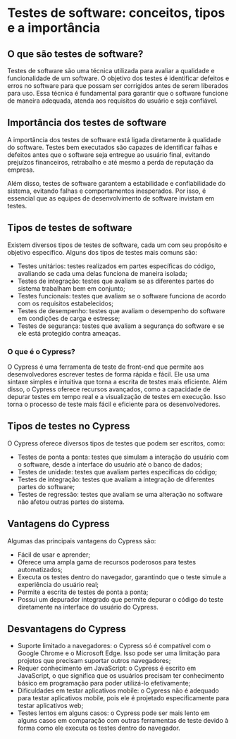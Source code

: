 # Testes de software: conceitos, tipos e a importância

## O que são testes de software?

Testes de software são uma técnica utilizada para avaliar a qualidade e funcionalidade de um software. O objetivo dos testes é identificar defeitos e erros no software para que possam ser corrigidos antes de serem liberados para uso. Essa técnica é fundamental para garantir que o software funcione de maneira adequada, atenda aos requisitos do usuário e seja confiável.

## Importância dos testes de software

A importância dos testes de software está ligada diretamente à qualidade do software. Testes bem executados são capazes de identificar falhas e defeitos antes que o software seja entregue ao usuário final, evitando prejuízos financeiros, retrabalho e até mesmo a perda de reputação da empresa.

Além disso, testes de software garantem a estabilidade e confiabilidade do sistema, evitando falhas e comportamentos inesperados. Por isso, é essencial que as equipes de desenvolvimento de software invistam em testes.

## Tipos de testes de software

Existem diversos tipos de testes de software, cada um com seu propósito e objetivo específico. Alguns dos tipos de testes mais comuns são:

- Testes unitários: testes realizados em partes específicas do código, avaliando se cada uma delas funciona de maneira isolada;
- Testes de integração: testes que avaliam se as diferentes partes do sistema trabalham bem em conjunto;
- Testes funcionais: testes que avaliam se o software funciona de acordo com os requisitos estabelecidos;
- Testes de desempenho: testes que avaliam o desempenho do software em condições de carga e estresse;
- Testes de segurança: testes que avaliam a segurança do software e se ele está protegido contra ameaças.

### O que é o Cypress?

O Cypress é uma ferramenta de teste de front-end que permite aos desenvolvedores escrever testes de forma rápida e fácil. Ele usa uma sintaxe simples e intuitiva que torna a escrita de testes mais eficiente.
Além disso, o Cypress oferece recursos avançados, como a capacidade de depurar testes em tempo real e a visualização de testes em execução. Isso torna o processo de teste mais fácil e eficiente para os desenvolvedores.

## Tipos de testes no Cypress

O Cypress oferece diversos tipos de testes que podem ser escritos, como:

- Testes de ponta a ponta: testes que simulam a interação do usuário com o software, desde a interface do usuário até o banco de dados;
- Testes de unidade: testes que avaliam partes específicas do código;
- Testes de integração: testes que avaliam a integração de diferentes partes do software;
- Testes de regressão: testes que avaliam se uma alteração no software não afetou outras partes do sistema.

## Vantagens do Cypress

Algumas das principais vantagens do Cypress são:

- Fácil de usar e aprender;
- Oferece uma ampla gama de recursos poderosos para testes automatizados;
- Executa os testes dentro do navegador, garantindo que o teste simule a experiência do usuário real;
- Permite a escrita de testes de ponta a ponta;
- Possui um depurador integrado que permite depurar o código do teste diretamente na interface do usuário do Cypress.

## Desvantagens do Cypress

- Suporte limitado a navegadores: o Cypress só é compatível com o Google Chrome e o Microsoft Edge. Isso pode ser uma limitação para projetos que precisam suportar outros navegadores;
- Requer conhecimento em JavaScript: o Cypress é escrito em JavaScript, o que significa que os usuários precisam ter conhecimento básico em programação para poder utilizá-lo efetivamente;
- Dificuldades em testar aplicativos mobile: o Cypress não é adequado para testar aplicativos mobile, pois ele é projetado especificamente para testar aplicativos web;
- Testes lentos em alguns casos: o Cypress pode ser mais lento em alguns casos em comparação com outras ferramentas de teste devido à forma como ele executa os testes dentro do navegador.
